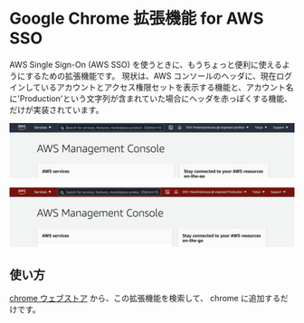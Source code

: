 # Google Chrome 拡張機能 for AWS SSO

AWS Single Sign-On (AWS SSO) を使うときに、もうちょっと便利に使えるようにするための拡張機能です。
現状は、AWS コンソールのヘッダに、現在ログインしているアカウントとアクセス権限セットを表示する機能と、アカウント名に'Production'という文字列が含まれていた場合にヘッダを赤っぽくする機能、だけが実装されています。

![ss_dev.png](screenshots/ss_dev.png)

![ss_prod.png](screenshots/ss_prod.png)

## 使い方

[chrome ウェブストア](https://chrome.google.com/webstore/detail/extension-for-aws-sso/ejjegcnihofdahmbbhekhkcnpflljeej) から、この拡張機能を検索して、 chrome に追加するだけです。
